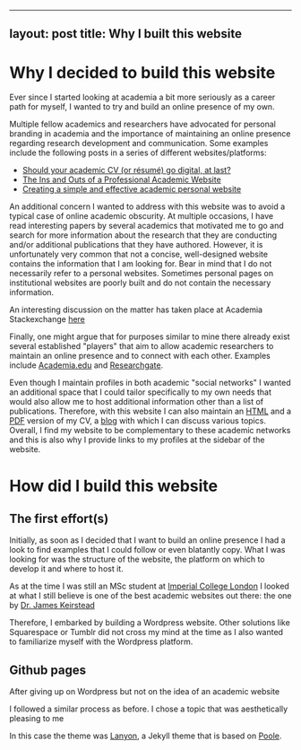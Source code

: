 
---
layout: post
title: Why I built this website
---

# Why I decided to build this website

Ever since I started looking at academia a bit more seriously as a career path for myself, I wanted to try and build an online presence of my own.

Multiple fellow academics and researchers have advocated for personal branding in academia and the importance of maintaining an online presence regarding research development and communication. Some examples include the following posts in a series of different websites/platforms:

* [Should your academic CV (or résumé) go digital, at last?](https://medium.com/advice-and-help-in-authoring-a-phd-or-non-fiction/should-your-resum%C3%A9-or-cv-go-digital-at-last-23ef784c013b#.yq7vhcaqz)
* [The Ins and Outs of a Professional Academic Website](http://theprofessorisin.com/2012/02/07/the-ins-and-outs-of-a-professional-academic-website-guest-post-2/)
* [Creating a simple and effective academic personal website](https://www.elsevier.com/connect/creating-a-simple-and-effective-academic-personal-website)

An additional concern I wanted to address with this website was to avoid a typical case of online academic obscurity. At multiple occasions, I have read interesting papers by several academics that motivated me to go and search for more information about the research that they are conducting and/or additional publications that they have authored. However, it is unfortunately very common that not a concise, well-designed website contains the information that I am looking for. Bear in mind that I do not necessarily refer to a personal websites. Sometimes personal pages on institutional websites are poorly built and do not contain the necessary information.

An interesting discussion on the matter has taken place at Academia Stackexchange [here](http://academia.stackexchange.com/questions/38619/why-are-professors-websites-so-ugly)

Finally, one might argue that for purposes similar to mine there already exist several established "players" that aim to allow academic researchers to maintain an online presence and to connect with each other. Examples include [Academia.edu](https://www.academia.edu/) and [Researchgate](https://www.researchgate.com/).

Even though I maintain profiles in both academic "social networks" I wanted an additional space that I could tailor specifically to my own needs that would also allow me to host additional information other than a list of publications. Therefore, with this website I can also maintain an [HTML](http://mavromatidis.me/cv/) and a [PDF](http://mavromatidis.me/downloads/cv.pdf) version of my CV, a [blog](http://mavromatidis.me/blog/) with which I can discuss various topics. Overall, I find my website to be complementary to these academic networks and this is also why I provide links to my profiles at the sidebar of the website.

# How did I build this website

## The first effort(s)

Initially, as soon as I decided that I want to build an online presence I had a look to find examples that I could follow or even blatantly copy. What I was looking for was the structure of the website, the platform on which to develop it and where to host it.

As at the time I was still an MSc student at [Imperial College London](http://www.imperial.ac.uk/) I looked at what I still believe is one of the best academic websites out there: the one by [Dr. James Keirstead](http://www.jameskeirstead.ca/)

Therefore, I embarked by building a Wordpress website. Other solutions like Squarespace or Tumblr did not cross my mind at the time as I also wanted to familiarize myself with the Wordpress platform.

## Github pages

After giving up on Wordpress but not on the idea of an academic website

I followed a similar process as before. I chose a topic that was aesthetically pleasing to me

In this case the theme was [Lanyon](https://github.com/poole/lanyon), a Jekyll theme that is based on [Poole](http://getpoole.com/). 

